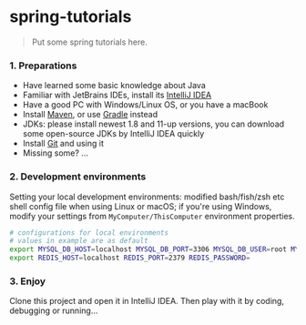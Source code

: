 # spring-tutorials

>   Put some spring tutorials here.


### 1. Preparations

- Have learned some basic knowledge about Java
- Familiar with JetBrains IDEs, install its [IntelliJ IDEA](https://www.jetbrains.com/idea/)
- Have a good PC with Windows/Linux OS, or you have a macBook
- Install [Maven](https://maven.apache.org/download.cgi), or use [Gradle](https://gradle.org/) instead
- JDKs: please install newest 1.8 and 11-up versions, you can download some open-source JDKs by IntelliJ IDEA quickly
- Install [Git](https://git-scm.com/) and using it
- Missing some? ...

### 2. Development environments

Setting your local development environments: modified bash/fish/zsh etc shell config file when using Linux or macOS; if you're using Windows, modify your settings from `MyComputer/ThisComputer` environment properties.

```bash
# configurations for local environments 
# values in example are as default
export MYSQL_DB_HOST=localhost MYSQL_DB_PORT=3306 MYSQL_DB_USER=root MYSQL_DB_PASSWORD=root
export REDIS_HOST=localhost REDIS_PORT=2379 REDIS_PASSWORD=
```

### 3. Enjoy
 
Clone this project and open it in IntelliJ IDEA. Then play with it by coding, debugging or running...